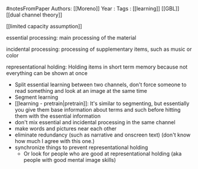 #notesFromPaper
Authors: [[Moreno]]
Year   :
Tags   : [[learning]] [[GBL]]
[[dual channel theory]]

[[limited capacity assumption]]

essential processing: main processing of the material

incidental processing: processing of supplementary items, such as music or color

representational holding: Holding items in short term memory because not everything can be shown at once

 - Split essential learning between two channels, don't force someone to read something and look at an image at the same time
 - Segment learning
 - [[learning - pretrain|pretrain]]: It's similar to segmenting, but essentially you give them base information about terms and such before hitting them with the essential information
 - don't mix essential and incidental processing in the same channel
 - make words and pictures near each other
 - eliminate redundancy (such as narrative and onscreen text) (don't know how much I agree with this one.)
 - synchronize things to prevent representational holding
   - Or look for people who are good at representational holding (aka people with good mental image skills)
